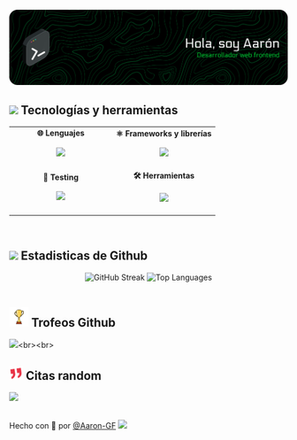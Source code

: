 ![Header](github-header-banner.png)<br>

## <img src="https://media2.giphy.com/media/QssGEmpkyEOhBCb7e1/giphy.gif?cid=ecf05e47a0n3gi1bfqntqmob8g9aid1oyj2wr3ds3mg700bl&rid=giphy.gif" width ="25"><b> Tecnologías y herramientas</b>
<table align="center">
  <tr>
    <td align="center" width="50%">
      <strong>🌐 Lenguajes</strong><br><br>
      <img src="https://skillicons.dev/icons?i=html,css,js&perline=5" /><br><br>
    </td>
    <td align="center" width="50%">
      <strong>⚛️ Frameworks y librerías</strong><br><br>
      <img src="https://skillicons.dev/icons?i=react" /><br><br>
    </td>
  </tr>
  <tr>
    <td align="center" width="50%">
      <strong>🧪 Testing</strong><br><br>
      <img src="https://skillicons.dev/icons?i=jest" /><br><br>
    </td>
    <td align="center" width="50%">
      <strong>🛠️ Herramientas</strong><br><br>
      <img src="https://skillicons.dev/icons?i=git,nodejs,vscode,npm,bash" /><br><br>
    </td>
  </tr>
</table><br>

## <img src="https://media.giphy.com/media/iY8CRBdQXODJSCERIr/giphy.gif" width="35"><b> Estadisticas de Github </b>
<div align="center">
    <img src="https://nirzak-streak-stats.vercel.app/?user=Aaron-GF&theme=dark&hide_border=true&locale=es&border_radius=10" alt="GitHub Streak"/>
    <img src="https://github-readme-stats.vercel.app/api/top-langs/?username=Aaron-GF&theme=dark&hide_border=true&include_all_commits=true&count_private=false&locale=es&border_radius=10" alt="Top Languages"/>
</div><br>

## <img src="./assets/trophy-rotate.gif" width ="35"><b> Trofeos Github</b>
![](https://github-profile-trophy.vercel.app/?username=Aaron-GF&theme=aura&no-frame=true&no-bg=true&margin-w=15&rank=-?)<br><br>

## <img src="./assets/quote-red.gif" width ="25"><b> Citas random</b>
![](https://quotes-github-readme.vercel.app/api?type=horizontal&theme=radical)<br><br>

Hecho con 💚 por [@Aaron-GF](https://github.com/Aaron-GF)
<img src="./assets/bubble.gif" width ="50">
